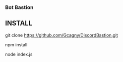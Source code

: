 ### Bot Bastion

## INSTALL

git clone https://github.com/Gcagny/DiscordBastion.git

npm install

node index.js




